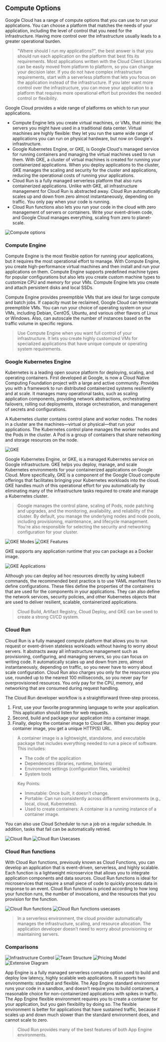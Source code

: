 
## Compute Options
Google Cloud has a range of compute options that you can use to run your applications. You can choose a platform that matches the needs of your application, including the level of control that you need for the infrastructure. Having more control over the infrastructure usually leads to a greater operational burden.

> "Where should I run my applications?", the best answer is that you should run each application on the platform that best fits its requirements. Most applications written with the Cloud Client Libraries can be easily moved from platform to platform, so you can change your decision later. If you do not have complex infrastructure requirements, start with a serverless platform that lets you focus on the application instead of the infrastructure. If you later want more control over the infrastructure, you can move your application to a platform that requires more operational effort but provides the needed control or flexibility.

Google Cloud provides a wide range of platforms on which to run your applications.
- Compute Engine lets you create virtual machines, or VMs, that mimic the servers you might have used in a traditional data center. Virtual machines are highly flexible: they let you run the same wide range of applications you can run on physical hardware, but now on Google's infrastructure.
- Google Kubernetes Engine, or GKE, is Google Cloud's managed service for running containers and managing the virtual machines used to run them. With GKE, a cluster of virtual machines is created for running your containerized applications. When you deploy applications to the cluster, GKE manages the scaling and security for the cluster and applications, reducing the operational costs of running your applications.
- Cloud Run is a fully managed serverless platform that also runs containerized applications. Unlike with GKE, all infrastructure management for Cloud Run is abstracted away. Cloud Run automatically scales up and down from zero almost instantaneously, depending on traffic. You only pay when your code is running.
- Cloud Run functions also lets you run your code in the cloud with zero management of servers or containers. Write your event-driven code, and Google Cloud manages everything, scaling from zero to planet-scale.

![Compute options](compute_options.png)

### Compute Engine
Compute Engine is the most flexible option for running your applications, but it requires the most operational effort to manage. With Compute Engine, you create high-performance virtual machines and then install and run your applications on them. Compute Engine supports predefined machine types for popular configurations but also lets you create custom machine types to customize CPU and memory for your VMs. Compute Engine lets you create and attach persistent disks and local SSDs.

Compute Engine provides preemptible VMs that are ideal for large compute and batch jobs. If capacity must be reclaimed, Google Cloud can terminate preemptible VMs. You can run your choice of operating system on your VMs, including Debian, CentOS, Ubuntu, and various other flavors of Linux or Windows. Also, can autoscale the number of instances based on the traffic volume in specific regions.

> Use Compute Engine when you want full control of your infrastructure. It lets you create highly customized VMs for specialized applications that have unique compute or operating system requirements. 

### Google Kubernetes Engine
Kubernetes is a leading open source platform for deploying, scaling, and operating containers. First developed at Google, is now a Cloud Native Computing Foundation project with a large and active community. Provides you with a framework to run distributed containerized systems resiliently and at scale. It manages many operational tasks, such as scaling application components, providing network abstractions, orchestrating failovers, rolling out deployments, storage orchestration, and management of secrets and configurations.

A Kubernetes cluster contains control plane and worker nodes. The nodes in a cluster are the machines—virtual or physical—that run your applications. The Kubernetes control plane manages the worker nodes and the Pods in the cluster. A Pod is a group of containers that share networking and storage resources on the node.

![GKE](gke.png)

Google Kubernetes Engine, or GKE, is a managed Kubernetes service on Google infrastructure. GKE helps you deploy, manage, and scale Kubernetes environments for your containerized applications on Google Cloud. More specifically, GKE is a component of the Google Cloud compute offerings that facilitates bringing your Kubernetes workloads into the cloud. GKE handles much of this operational effort for you automatically by eliminating many of the infrastructure tasks required to create and manage a Kubernetes cluster.

> Google manages the control plane, scaling of Pods, node patching and upgrades, and the monitoring, availability, and reliability of the cluster. By default, you manage the underlying nodes and node pools, including provisioning, maintenance, and lifecycle management. You're also responsible for selecting the security and networking configuration for your cluster.

![GKE Modes](gke_modes.png)
![GKE Features](gke_features.png)

GKE supports any application runtime that you can package as a Docker image.

![GKE Applications](gke_apps.png)

Although you can deploy ad hoc resources directly by using kubectl commands, the recommended best practice is to use YAML manifest files to define configurations. These files define the properties of the containers that are used for the components in your applications. They can also define the network services, security policies, and other Kubernetes objects that are used to deliver resilient, scalable, containerized applications.

> Cloud Build, Artifact Registry, Cloud Deploy, and GKE can be used to create a strong CI/CD system.

### Cloud Run
Cloud Run is a fully managed compute platform that allows you to run request or event-driven stateless workloads without having to worry about servers. It abstracts away all infrastructure management such as provisioning, configuring, and managing servers, so you can focus on writing code. It automatically scales up and down from zero, almost instantaneously, depending on traffic, so you never have to worry about scale configuration. Cloud Run also charges you only for the resources you use, rounded up to the nearest 100 milliseconds, so you never pay for overprovisioned resources. You only pay for the CPU, memory, and networking that are consumed during request handling.

The Cloud Run developer workflow is a straightforward three-step process.
1. First, use your favorite programming language to write your application. This application should listen for web requests.
2. Second, build and package your application into a container image.
3. Finally, deploy the container image to Cloud Run. When you deploy your container image, you get a unique HTTP(S) URL.

> A container image is a lightweight, standalone, and executable package that includes everything needed to run a piece of software. This includes:
> - The code of the application
> - Dependencies (libraries, runtime, binaries)
> - Environment settings (configuration files, variables)
> - System tools

> Key Points:
> - Immutable: Once built, it doesn’t change.
> - Portable: Can run consistently across different environments (e.g., local, cloud, Kubernetes).
> - Used to create containers: A container is a running instance of a container image.

You can also use Cloud Scheduler to run a job on a regular schedule. In addition, tasks that fail can be automatically retried.

![Cloud Run](cloud_run.png)
![Cloud Run Usecases](cloud_run_usecases.png)

### Cloud Run functions
With Cloud Run functions, previously known as Cloud Functions, you can develop an application that is event-driven, serverless, and highly scalable. Each function is a lightweight microservice that allows you to integrate application components and data sources. Cloud Run functions is ideal for microservices that require a small piece of code to quickly process data in response to an event. Cloud Run functions is priced according to how long your function runs, the number of invocations, and the resources that you provision for the function.

![Cloud Run functions](cloud_run_functions.png)
![Cloud Run functions usecases](cloud_run_functions_usecases.png)

> In a serverless environment, the cloud provider automatically manages the infrastructure, scaling, and resource allocation. The application developer doesn’t need to worry about provisioning or maintaining servers.

### Comparisons

![Infrastructure Control](infrastructure_control.png)
![Team Structure](team_structure.png)
![Pricing Model](pricing_model.png)
![Extensive Diagram](extensive_diagram.png)

App Engine is a fully managed serverless compute option used to build and deploy low latency, highly scalable web applications. It supports two environments: standard and flexible. The App Engine standard environment runs your code in a sandbox, and doesn’t require you to build containers, a reasonable choice for non-containerized applications with spikes in traffic. The App Engine flexible environment requires you to create a container for your application, but you gain flexibility by doing so. The flexible environment is better for applications that have sustained traffic, because it scales up and down much slower than the standard environment does, and cannot scale to zero.

> Cloud Run provides many of the best features of both App Engine environments.